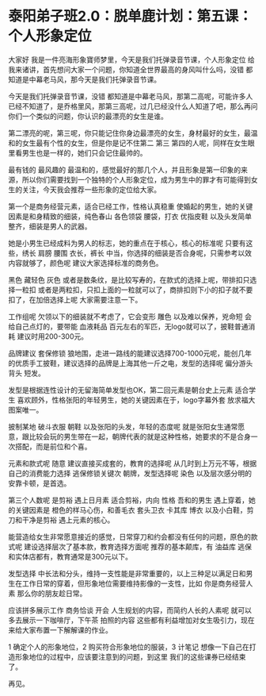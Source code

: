 # 泰阳弟子班2.0：脱单鹿计划：第五课：个人形象定位

大家好 我是一件亮海形象寶师梦里，今天是我们托弹录音节课，个人形象定位 给我来诸讲，首先想问大家一个问题，你知道全世界最高的身风叫什么吗，没错 都知道是中幕老马风，那今天是我们托弹录音节课。

今天是我们托弹录音节课，没错 都知道是中幕老马风，那第二高呢，可能许多人已经不知道了，是乔格里风，那第三高呢，过几已经没什么人知道了吧，那么再问你们一个类似的问题，你认识的最漂亮的女生是谁。

第二漂亮的呢，第三呢，你只能记住你身边最漂亮的女生，身材最好的女生，最温和的女生最有个性的女生，但是你是记不住第二 第三 第四的人呢，同样在女生眼里看男生也是一样的，她们只会记住最帅的。

最有钱的 最风趣的 最温和的，感觉最好的那几个人，并且形象是第一印象的来源，所以你们需要找到一个独特的个人形象定位，成为男生中的罪才有可能得到女生的关注，今天我会推荐一些形象的定位给大家。

第一个是商务经营元素，适合已经工作，性格认真稳重 使婚起的男生，她的关键因素是和身精致的细装，纯色春山 各色领袋 腰袋，打衣 优指皮鞋 以及头发简单整齐，细装是男人的武器。

她是小男生已经成料为男人的标志，她的重点在于核心，核心的标准呢 只要有这些，绣长 肩膀 腰围 衣长，裤长 中当，你选择的细装是否合身呢，只需参考以效内容就够了，颜色呢 建议大家选择标准的商务色。

黑色 藏轻色 灰色 或者是数条纹，是比较写寿的，在款式的选择上呢，带排扣只选择一粒扣 或者是两粒扣，只扣上面的一粒就可以了，商排扣则下小的扣子就不要扣了，在加倍选择上呢 大家需要注意一下。

工作组呢 欠领以下的细装就不考虑了，它会变形 雕色 以及难以保养，兇命短 会给自己点灯的，要带能 血液耗品 百元左右的军匹，无logo就可以了，披鞋普通消耗 建议时用200-300元。

品牌建议 套保修锁 狼地围，走进一路线的能建议选择700-1000元呢，能创几年的优质手工披鞋，建议选择的品牌是上海其他一斤之电，发型的选择呢 偏分游头 背头 短发。

发型是根据连性设计的无留海简单发型也OK，第二回元素是朝台史上元素 适合学生 喜欢顾外，性格张阳的年轻男生，她的关键因素在于，logo字幕外套 放求福大图案唯一。

披制某地 破斗衣服 朝鞋 以及张阳的头发，年轻的态度呢 就是张阳女生通常愿意，跟比较会玩的男生带在一起，朝牌代表的就是这种性格，她要求的不是合身一次搭配，而是前位和个喜。

元素和款式呢 随意 建议直接买成套的，教育的选择呢 从几时到上万元不等，根据自己的消费能力选择 逃保修锁关键次 朝牌，发型选择呢 染色 以及层次感分明的安靠卡顿，是首选。

第三个人数呢 是剪裕 遇上日月素 适合剪裕，内向 性格 吾和的男生 遇上穿着，她的关键因素是 橙色的样马心伤，和善毛衣 套头卫衣 卡其库 博衣 以及小白鞋，剪刀和干净是剪裕 遇上元素的核心。

能营造给女生非常愿意接近的感觉，日常穿刀和约会都没有任何的问题，原色的款式呢 建设选择层次了基本款，教育选择方面呢 推荐的基本颠库，有 油益库 逃保和实体店都有，教育通常是300元以下。

发型选择 中长法和分头，维持一支性能是非常重要的，以上三种足以满足日和男生在工作日常的穿着，但形象地位需要维持影像的一支性，比如 你是商务经营人素 那么你的朋友趁日常。

应该拼多展示工作 商务恰谈 开会 人生规划的内容，而简约人长的人素呢 就可以多去展示一下咖啡厅，下午茶 拍照的内容 这些都有利益增加对女生吸引力，现在来给大家布置一下解解课的作业。

1 确定个人的形象地位，2 购买符合形象地位的服装，3 计笔记 想像一下自己在打造形象地位的过程中，应该要注意到的问题，到这里 我们的这些课券已经结束了。

再见。